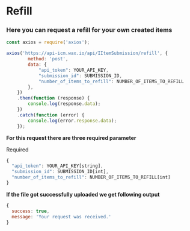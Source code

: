 # Refill
### Here you can request a refill for your own created items

```javascript
const axios = require('axios');

axios('https://api-icm.wax.io/api/IItemSubmission/refill', {
        method: 'post',
        data: {
            "api_token": YOUR_API_KEY,
            "submission_id": SUBMISSION_ID,
            "number_of_items_to_refill": NUMBER_OF_ITEMS_TO_REFILL
        },
    })
    .then(function (response) {
        console.log(response.data);
    })
    .catch(function (error) {
        console.log(error.response.data);
    });
```

**For this request there are three required parameter**

Required
```javascript
{
  "api_token": YOUR_API_KEY[string],
  "submission_id": SUBMISSION_ID[int],
  "number_of_items_to_refill": NUMBER_OF_ITEMS_TO_REFILL[int]
}
```

**If the file got successfully uploaded we get following output**
```javascript
{ 
  success: true, 
  message: 'Your request was received.' 
}
```
